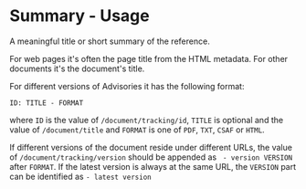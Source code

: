 # Summary - Usage

A meaningful title or short summary of the reference.

For web pages it's often the page title from the HTML metadata.
For other documents it's the document's title.

For different versions of Advisories it has the following format:

  `ID: TITLE - FORMAT `

where `ID` is the value of `/document/tracking/id`, `TITLE` is optional and the value of `/document/title` and `FORMAT` is one of `PDF`, `TXT`, `CSAF` or `HTML`.

If different versions of the document reside under different URLs, the value of `/document/tracking/version` should be appended as ` - version VERSION` after `FORMAT`.
If the latest version is always at the same URL, the `VERSION` part can be identified as `- latest version`
